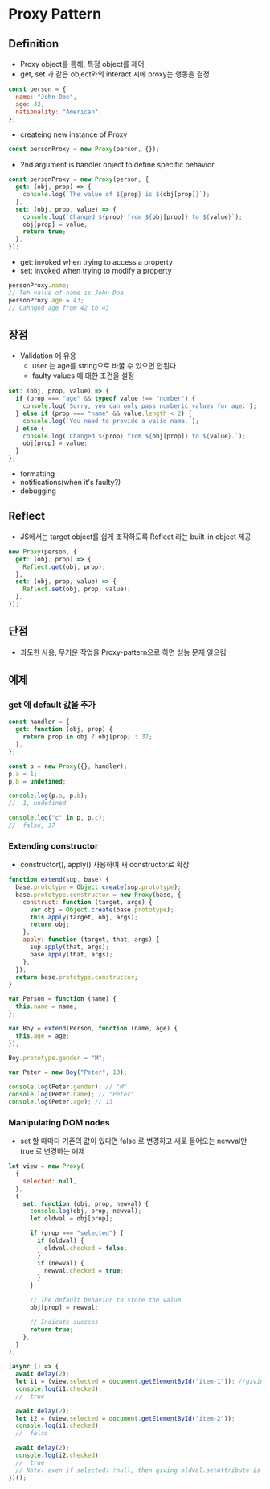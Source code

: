 # Proxy Pattern

## Definition

- Proxy object를 통해, 특정 object를 제어
- get, set 과 같은 object와의 interact 시에 proxy는 행동을 결정

```js
const person = {
  name: "John Doe",
  age: 42,
  nationality: "American",
};
```

- createing new instance of Proxy

```js
const personProxy = new Proxy(person, {});
```

- 2nd argument is handler object to define specific behavior

```js
const personProxy = new Proxy(person, {
  get: (obj, prop) => {
    console.log(`The value of ${prop} is ${obj[prop]}`);
  },
  set: (obj, prop, value) => {
    console.log(`Changed ${prop} from ${obj[prop]} to ${value}`);
    obj[prop] = value;
    return true;
  },
});
```

- get: invoked when trying to access a property
- set: invoked when trying to modify a property

```js
personProxy.name;
// Teh value of name is John Doe
personProxy.age = 43;
// Cahnged age from 42 to 43
```

## 장점

- Validation 에 유용
  - user 는 age를 string으로 바꿀 수 있으면 안된다
  - faulty values 에 대한 조건을 설정

```js
set: (obj, prop, value) => {
  if (prop === "age" && typeof value !== "number") {
    console.log(`Sorry, you can only pass numberic values for age.`);
  } else if (prop === "name" && value.length < 2) {
    console.log(`You need to provide a valid name.`);
  } else {
    console.log(`Changed ${prop} from ${obj[prop]} to ${value}.`);
    obj[prop] = value;
  }
};
```

- formatting
- notifications(when it's faulty?)
- debugging

## Reflect

- JS에서는 target object를 쉽게 조작하도록 Reflect 라는 built-in object 제공

```js
new Proxy(person, {
  get: (obj, prop) => {
    Reflect.get(obj, prop);
  },
  set: (obj, prop, value) => {
    Reflect.set(obj, prop, value);
  },
});
```

## 단점

- 과도한 사용, 무거운 작업을 Proxy-pattern으로 하면 성능 문제 일으킴

## 예제

### get 에 default 값을 추가

```js
const handler = {
  get: function (obj, prop) {
    return prop in obj ? obj[prop] : 37;
  },
};

const p = new Proxy({}, handler);
p.a = 1;
p.b = undefined;

console.log(p.a, p.b);
//  1, undefined

console.log("c" in p, p.c);
//  false, 37
```

### Extending constructor

- constructor(), apply() 사용하여 새 constructor로 확장

```js
function extend(sup, base) {
  base.prototype = Object.create(sup.prototype);
  base.prototype.constructor = new Proxy(base, {
    construct: function (target, args) {
      var obj = Object.create(base.prototype);
      this.apply(target, obj, args);
      return obj;
    },
    apply: function (target, that, args) {
      sup.apply(that, args);
      base.apply(that, args);
    },
  });
  return base.prototype.constructor;
}

var Person = function (name) {
  this.name = name;
};

var Boy = extend(Person, function (name, age) {
  this.age = age;
});

Boy.prototype.gender = "M";

var Peter = new Boy("Peter", 13);

console.log(Peter.gender); // "M"
console.log(Peter.name); // "Peter"
console.log(Peter.age); // 13
```

### Manipulating DOM nodes

- set 할 때마다 기존의 값이 있다면 false 로 변경하고 새로 들어오는 newval만 true 로 변경하는 예제

```js
let view = new Proxy(
  {
    selected: null,
  },
  {
    set: function (obj, prop, newval) {
      console.log(obj, prop, newval);
      let oldval = obj[prop];

      if (prop === "selected") {
        if (oldval) {
          oldval.checked = false;
        }
        if (newval) {
          newval.checked = true;
        }
      }

      // The default behavior to store the value
      obj[prop] = newval;

      // Indicate success
      return true;
    },
  }
);

(async () => {
  await delay(2);
  let i1 = (view.selected = document.getElementById("item-1")); //giving error here, i1 is null
  console.log(i1.checked);
  //  true

  await delay(2);
  let i2 = (view.selected = document.getElementById("item-2"));
  console.log(i1.checked);
  //  false

  await delay(2);
  console.log(i2.checked);
  //  true
  // Note: even if selected: !null, then giving oldval.setAttribute is not a function
})();
```
